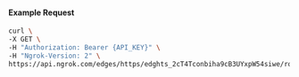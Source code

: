 <!-- Code generated for API Clients. DO NOT EDIT. -->

#### Example Request

```bash
curl \
-X GET \
-H "Authorization: Bearer {API_KEY}" \
-H "Ngrok-Version: 2" \
https://api.ngrok.com/edges/https/edghts_2cT4Tconbiha9cB3UYxpW54siwe/routes/edghtsrt_2cT4Th2OJL460fo3yFOfxNpGM66/compression
```
